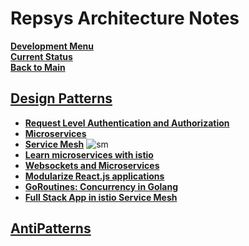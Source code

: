 # Repsys Architecture Notes

**[Development Menu](./menu.md)**\
**[Current Status](../status/weekly/current_status.md)**\
**[Back to Main](../../README.md)**

## **[Design Patterns](../../research/a_l/application_architecture/design_pattern.md)**

- **[Request Level Authentication and Authorization](../../research/a_l/istio/authentication_and_authorization.md#what-is-request-level-authentication-and-authorization)**
- **[Microservices](../../research/a_l/application_architecture/microservices.md)**
- **[Service Mesh](../../research/a_l/application_architecture/service_mesh_101.md)**
  ![sm](https://www.infracloud.io/assets/img/blog/demystifying-service-mesh/service-mesh-architecture.png)
- **[Learn microservices with istio](../../research/a_l/istio/learn_microservices_with_istio_on_k8s.md)**
- **[Websockets and Microservices](./architecture_choices.md)**
- **[Modularize React.js applications](../../research/m_z/reactjs/modularize_react_applications.md)**
- **[GoRoutines: Concurrency in Golang](../../research/a_l/golang/goroutines.md)**
- **[Full Stack App in istio Service Mesh](../../research/a_l/istio/full_stack_app_in_istio.md)**

## **[AntiPatterns](../../research/a_l/application_architecture/antipattern.md)**
